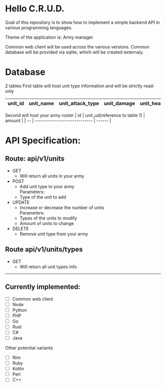 # Hello C.R.U.D.

Goal of this repository is to show how to implement a simple backend API in various programming languages.

Theme of the application is:
Army manager

Common web client will be used across the various versions.
Common database will be provided via sqlite, which will be created externaly.

# Database
2 tables 
First table will host unit type information and will be strictly read-only

| unit_id | unit_name | unit_attack_type | unit_damage | unit_health | unit_cost |
| ------- | --------- | ---------------- | ----------- | ----------- | --------- |

Second will host your army roster
| id | unit_ud(reference to table 1) | amount |
| -- | ----------------------------- | ------ |


# API Specification:
## Route: api/v1/units

- GET  
  - Will return all units in your army
- POST
  - Add unit type to your army  
  Parameters:
  - Type of the unit to add
- UPDATE
  - Increase or decrease the number of units  
  Parameters:
  - Types of the units to modify
  - Amount of units to change
- DELETE
  - Remove unit type from your army
 
 ## Route api/v1/units/types
 - GET
   - Will return all unit types info
 
------
## Currently implemented:

- [ ] Common web client
- [ ] Node
- [ ] Python
- [ ] PHP
- [ ] Go
- [ ] Rust
- [ ] C#
- [ ] Java
  
Other potential variants
- [ ] Nim
- [ ] Ruby
- [ ] Kotlin
- [ ] Perl
- [ ] C++
